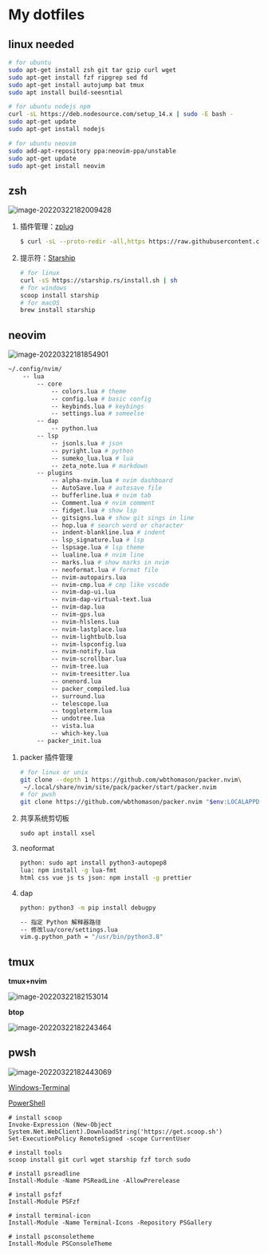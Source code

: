 # My  dotfiles

## linux needed

```bash
# for ubuntu 
sudo apt-get install zsh git tar gzip curl wget
sudo apt-get install fzf ripgrep sed fd
sudo apt-get install autojump bat tmux
sudo apt install build-seesntial
```

```bash
# for ubuntu nodejs npm
curl -sL https://deb.nodesource.com/setup_14.x | sudo -E bash -
sudo apt-get update
sudo apt-get install nodejs
```

```bash
# for ubuntu neovim
sudo add-apt-repository ppa:neovim-ppa/unstable
sudo apt-get update
sudo apt-get install neovim
```

## zsh

![image-20220322182009428](.picture/image-20220322182009428.png)

1. 插件管理：[zplug](https://github.com/zplug/zplug)

   ```bash
   $ curl -sL --proto-redir -all,https https://raw.githubusercontent.com/zplug/installer/master/installer.zsh | zsh
   ```

2. 提示符：[Starship](https://starship.rs/)

   ```bash
   # for linux
   curl -sS https://starship.rs/install.sh | sh
   # for windows
   scoop install starship
   # for macOS
   brew install starship
   ```

## neovim

![image-20220322181854901](.picture/image-20220322181854901.png)



```bash
~/.config/nvim/
	-- lua
		-- core
			-- colors.lua # theme
			-- config.lua # basic config
			-- keybinds.lua # keybings
			-- settings.lua # someelse
		-- dap
			-- python.lua
		-- lsp
			-- jsonls.lua # json
			-- pyright.lua # python
			-- sumeko_lua.lua # lua
			-- zeta_note.lua # markdown
		-- plugins
			-- alpha-nvim.lua # nvim dashboard
			-- AutoSave.lua # autosave file
			-- bufferline.lua # nvim tab
			-- Comment.lua # nvim comment
			-- fidget.lua # show lsp 
			-- gitsigns.lua # show git sings in line
			-- hop.lua # search word or character
			-- indent-blankline.lua # indent 
			-- lsp_signature.lua # lsp
			-- lspsage.lua # lsp theme
			-- lualine.lua # nvim line
			-- marks.lua # show marks in nvim
			-- neoformat.lua # format file
			-- nvim-autopairs.lua 
			-- nvim-cmp.lua # cmp like vscode
			-- nvim-dap-ui.lua
			-- nvim-dap-virtual-text.lua
			-- nvim-dap.lua
			-- nvim-gps.lua
			-- nvim-hlslens.lua
			-- nvim-lastplace.lua
			-- nvim-lightbulb.lua
			-- nvim-lspconfig.lua
			-- nvim-notify.lua
			-- nvim-scrollbar.lua
			-- nvim-tree.lua
			-- nvim-treesitter.lua
			-- onenord.lua
			-- packer_compiled.lua
			-- surround.lua
			-- telescope.lua
			-- toggleterm.lua
			-- undotree.lua
			-- vista.lua
			-- which-key.lua
		-- packer_init.lua
```

1. packer 插件管理

   ```bash
   # for linux or unix
   git clone --depth 1 https://github.com/wbthomason/packer.nvim\
    ~/.local/share/nvim/site/pack/packer/start/packer.nvim
   # for pwsh
   git clone https://github.com/wbthomason/packer.nvim "$env:LOCALAPPDATA\nvim-data\site\pack\packer\start\packer.nvim"
   ```

   

2. 共享系统剪切板

   ```
   sudo apt install xsel
   ```

3. neoformat

   ```bash
   python: sudo apt install python3-autopep8
   lua: npm install -g lua-fmt
   html css vue js ts json: npm install -g prettier
   ```


4. dap

   ```bash
   python: python3 -m pip install debugpy
   
   -- 指定 Python 解释器路径
   -- 修改lua/core/settings.lua
   vim.g.python_path = "/usr/bin/python3.8"
   ```

## tmux

**tmux+nvim**

![image-20220322182153014](.picture/image-20220322182153014.png)

**btop**

![image-20220322182243464](.picture/image-20220322182243464.png)

## pwsh

![image-20220322182443069](.picture/image-20220322182443069.png)

[Windows-Terminal](https://github.com/microsoft/terminal)

[PowerShell](https://github.com/PowerShell/PowerShell)

```
# install scoop
Invoke-Expression (New-Object System.Net.WebClient).DownloadString('https://get.scoop.sh')
Set-ExecutionPolicy RemoteSigned -scope CurrentUser

# install tools
scoop install git curl wget starship fzf torch sudo

# install psreadline
Install-Module -Name PSReadLine -AllowPrerelease

# install psfzf
Install-Module PSFzf

# install terminal-icon
Install-Module -Name Terminal-Icons -Repository PSGallery

# install psconsoletheme
Install-Module PSConsoleTheme
```

